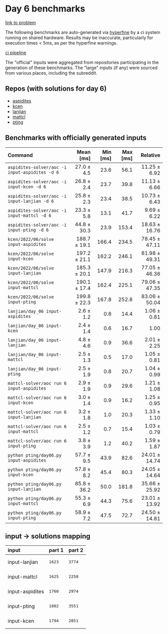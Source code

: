 # Day 6 benchmarks

[link to problem](http://adventofcode.com/2022/day/6)

The following benchmarks are auto-generated via [hyperfine](https://github.com/sharkdp/hyperfine) by a ci system running on shared hardware. Results may be inaccurate, particularly for execution times < 5ms, as per the hyperfine warnings.

[ci pipeline](http://ci.papercode.net:8080/teams/aoc2022/pipelines/aoc-compare-2022)

The "official" inputs were aggregated from repositories participating in the generation of these benchmarks. The "large" inputs (if any) were sourced from various places, including the subreddit.

## Repos (with solutions for day 6)


- [aspidites](https://github.com/aspidites/aoc2022)
- [kcen](https://github.com/kcen/AdventOfCode)
- [lanjian](https://github.com/LanJian/aoc-2022)
- [mattcl](https://github.com/mattcl/aoc2022)
- [pting](https://github.com/pting/aoc2022)

## Benchmarks with officially generated inputs
| Command | Mean [ms] | Min [ms] | Max [ms] | Relative |
|:---|---:|---:|---:|---:|
| `aspidites-solver/aoc -i input-aspidites -d 6` | 27.0 ± 4.5 | 23.6 | 56.1 | 11.25 ± 6.92 |
| `aspidites-solver/aoc -i input-kcen -d 6` | 26.8 ± 2.4 | 23.7 | 39.8 | 11.13 ± 6.66 |
| `aspidites-solver/aoc -i input-lanjian -d 6` | 25.8 ± 2.3 | 23.4 | 38.5 | 10.73 ± 6.43 |
| `aspidites-solver/aoc -i input-mattcl -d 6` | 23.3 ± 5.8 | 13.1 | 41.7 | 9.69 ± 6.22 |
| `aspidites-solver/aoc -i input-pting -d 6` | 44.8 ± 30.3 | 23.9 | 153.4 | 18.63 ± 16.76 |
| `kcen/2022/06/solve input-aspidites` | 188.7 ± 19.1 | 166.4 | 234.5 | 78.45 ± 47.11 |
| `kcen/2022/06/solve input-kcen` | 197.2 ± 21.1 | 162.2 | 246.1 | 81.98 ± 49.31 |
| `kcen/2022/06/solve input-lanjian` | 185.3 ± 20.1 | 147.9 | 216.3 | 77.05 ± 46.36 |
| `kcen/2022/06/solve input-mattcl` | 190.1 ± 17.4 | 162.4 | 225.1 | 79.06 ± 47.35 |
| `kcen/2022/06/solve input-pting` | 199.8 ± 22.3 | 167.8 | 252.8 | 83.06 ± 50.04 |
| `lanjian/day_06 input-aspidites` | 2.6 ± 1.2 | 0.8 | 14.4 | 1.06 ± 0.81 |
| `lanjian/day_06 input-kcen` | 2.4 ± 1.4 | 0.6 | 16.7 | 1.00 |
| `lanjian/day_06 input-lanjian` | 4.8 ± 4.6 | 0.9 | 36.6 | 2.01 ± 2.25 |
| `lanjian/day_06 input-mattcl` | 2.5 ± 1.3 | 0.5 | 17.0 | 1.05 ± 0.81 |
| `lanjian/day_06 input-pting` | 2.5 ± 1.9 | 0.8 | 20.7 | 1.04 ± 0.99 |
| `mattcl-solver/aoc run 6 input-aspidites` | 2.9 ± 1.9 | 0.9 | 29.6 | 1.21 ± 1.08 |
| `mattcl-solver/aoc run 6 input-kcen` | 3.0 ± 1.4 | 0.9 | 16.2 | 1.25 ± 0.95 |
| `mattcl-solver/aoc run 6 input-lanjian` | 3.2 ± 1.8 | 1.0 | 20.3 | 1.33 ± 1.10 |
| `mattcl-solver/aoc run 6 input-mattcl` | 2.5 ± 1.2 | 0.7 | 15.4 | 1.03 ± 0.79 |
| `mattcl-solver/aoc run 6 input-pting` | 3.8 ± 3.9 | 1.2 | 40.2 | 1.59 ± 1.87 |
| `python pting/day06.py input-aspidites` | 57.7 ± 9.5 | 43.9 | 82.6 | 24.01 ± 14.74 |
| `python pting/day06.py input-kcen` | 57.8 ± 8.2 | 45.4 | 80.3 | 24.05 ± 14.64 |
| `python pting/day06.py input-lanjian` | 85.8 ± 36.2 | 50.0 | 181.8 | 35.66 ± 25.92 |
| `python pting/day06.py input-mattcl` | 55.3 ± 6.9 | 44.3 | 75.6 | 23.01 ± 13.92 |
| `python pting/day06.py input-pting` | 58.9 ± 7.2 | 47.5 | 72.7 | 24.50 ± 14.81 |

## input -> solutions mapping
|input|part 1|part 2|
|:---|:---|:---|
|input-lanjian|<pre>1623</pre>|<pre>3774</pre>|
|input-mattcl|<pre>1625</pre>|<pre>2250</pre>|
|input-aspidites|<pre>1760</pre>|<pre>2974</pre>|
|input-pting|<pre>1802</pre>|<pre>3551</pre>|
|input-kcen|<pre>1794</pre>|<pre>2851</pre>|
